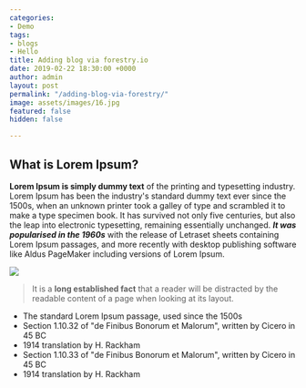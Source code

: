 ```yaml
---
categories:
- Demo
tags:
- blogs
- Hello
title: Adding blog via forestry.io
date: 2019-02-22 18:30:00 +0000
author: admin
layout: post
permalink: "/adding-blog-via-forestry/"
image: assets/images/16.jpg
featured: false
hidden: false

---
```

## What is Lorem Ipsum?

**Lorem Ipsum is simply dummy text** of the printing and typesetting industry. Lorem Ipsum has been the industry's standard dummy text ever since the 1500s, when an unknown printer took a galley of type and scrambled it to make a type specimen book. It has survived not only five centuries, but also the leap into electronic typesetting, remaining essentially unchanged. **_It was popularised in the 1960s_** with the release of Letraset sheets containing Lorem Ipsum passages, and more recently with desktop publishing software like Aldus PageMaker including versions of Lorem Ipsum.

![](https://www.jqueryscript.net/images/Universal-Placeholder-Text-Lorem-Ipsum-Generator-getlorem.jpg)

> It is a **long established fact** that a reader will be distracted by the readable content of a page when looking at its layout.

* The standard Lorem Ipsum passage, used since the 1500s
* Section 1.10.32 of "de Finibus Bonorum et Malorum", written by Cicero in 45 BC
* 1914 translation by H. Rackham
* Section 1.10.33 of "de Finibus Bonorum et Malorum", written by Cicero in 45 BC
* 1914 translation by H. Rackham